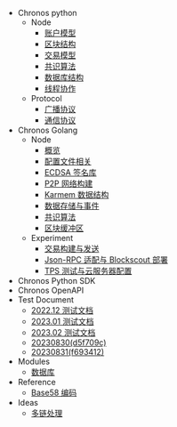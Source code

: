 - Chronos python
  - Node
    - [账户模型](/python/Node/账户模型.md)
    - [区块结构](/python/Node/区块结构.md)
    - [交易模型](/python/Node/交易模型.md)
    - [共识算法](/python/Node/共识算法.md)
    - [数据库结构](/python/Node/database.md)
    - [线程协作](/python/Node/线程协作.md)
  - Protocol
    - [广播协议](/python/Protocol/广播协议.md)
    - [通信协议](/python/Protocl/通信协议.md)
- Chronos Golang
  - Node
    - [概览](golang/概览.md)
    - [配置文件相关](/golang/配置文件相关.md)
    - [ECDSA 签名库](/golang/ECDSA签名库.md)
    - [P2P 网络构建](/golang/P2P网络构建.md)
    - [Karmem 数据结构](/golang/Karmem数据结构.md)
    - [数据存储与事件](/golang/数据存储与事件.md)
    - [共识算法](/golang/共识算法.md)
    - [区块缓冲区](/golang/区块缓冲视图.md)
  - Experiment
      - [交易构建与发送](/golang/交易构建与发送.md)
      - [Json-RPC 适配与 Blockscout 部署](/golang/Json-RPC适配与Blockscout部署.md)
      - [TPS 测试与云服务器配置](/golang/TPS测试与云服务器配置.md)
- Chronos Python SDK
- Chronos OpenAPI
- Test Document
  - [2022.12 测试文档](/test-records/2022.12.md)
  - [2023.01 测试文档](/test-records/2023.01.md)
  - [2023.02 测试文档](/test-records/2023.02.md)
  - [20230830(d5f709c)](/test-records/20230830(d5f709c).md)
  - [20230831(f693412)](/test-records/20230831(f693412).md)
- Modules
  - [数据库](/modules/database.md)
- Reference
  - [Base58 编码](/reference/base58.md)
- Ideas
  - [多链处理](/ideas/mult-chain.md)